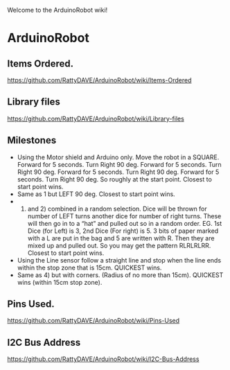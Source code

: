 Welcome to the ArduinoRobot wiki!
# ArduinoRobot

## Items Ordered.

https://github.com/RattyDAVE/ArduinoRobot/wiki/Items-Ordered

## Library files

https://github.com/RattyDAVE/ArduinoRobot/wiki/Library-files

## Milestones

- Using the Motor shield and Arduino only. Move the robot in a SQUARE.  Forward for 5 seconds. Turn Right 90 deg. Forward for 5 seconds. 	Turn Right 90 deg. Forward for 5 seconds. Turn Right 90 deg.	Forward for 5 seconds. Turn Right 90 deg. So roughly at the start point. Closest to start point wins.
- Same as 1 but LEFT 90 deg. Closest to start point wins.
- 1) and 2) combined in a random selection. Dice will be thrown for number of LEFT turns another dice for number of right turns. These will then go in to a “hat” and pulled out so in a random order. EG. 1st Dice (for Left) is 3, 2nd Dice (For right) is 5. 3 bits of paper marked with a L are put in the bag and 5 are written with R. Then they are mixed up and pulled out. So you may get the pattern RLRLRLRR. Closest to start point wins.
- Using the Line sensor follow a straight line and stop when the line ends within the stop zone that is 15cm. QUICKEST wins.
- Same as 4) but with corners. (Radius of no more than 15cm). QUICKEST wins (within 15cm stop zone).

## Pins Used.

https://github.com/RattyDAVE/ArduinoRobot/wiki/Pins-Used

## I2C Bus Address

https://github.com/RattyDAVE/ArduinoRobot/wiki/I2C-Bus-Address

